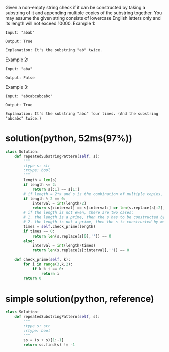 Given a non-empty string check if it can be constructed by taking a substring of it and appending multiple copies of the substring together. You may assume the given string consists of lowercase English letters only and its length will not exceed 10000.
Example 1:
```
Input: "abab"

Output: True

Explanation: It's the substring "ab" twice.
```
Example 2:
```
Input: "aba"

Output: False
```
Example 3:
```
Input: "abcabcabcabc"

Output: True

Explanation: It's the substring "abc" four times. (And the substring "abcabc" twice.)
```

# solution(python, 52ms(97%))
```python
class Solution:
    def repeatedSubstringPattern(self, s):
        """
        :type s: str
        :rtype: bool
        """
        length = len(s)
        if length <= 2:
            return s[:1] == s[1:]
        # if length = 2*x and s is the combination of multiple copies, then s can be constructed by two copies or multiple copies of two elements.
        if length % 2 == 0:
            interval = int(length/2)
            return s[:interval] == s[interval:] or len(s.replace(s[:2],'')) == 0
        # if the length is not even, there are two cases:
        # 1. the length is a prime, then the s has to be constructed by multiple copies of single element.
        # 2. the length is not a prime, then the s is constructed by multiple copies of elements, whose size is one of the factors of the length.
        times = self.check_prime(length)
        if times == 0:
            return len(s.replace(s[0],'')) == 0
        else:
            interval = int(length/times)
            return len(s.replace(s[:interval],'')) == 0
        
    def check_prime(self, k):
        for i in range(3,k,2):
            if k % i == 0:
                return i
        return 0
```

# simple solution(python, reference)
```python
class Solution:
    def repeatedSubstringPattern(self, s):
        """
        :type s: str
        :rtype: bool
        """
        ss = (s + s)[1:-1]
        return ss.find(s) != -1
```


